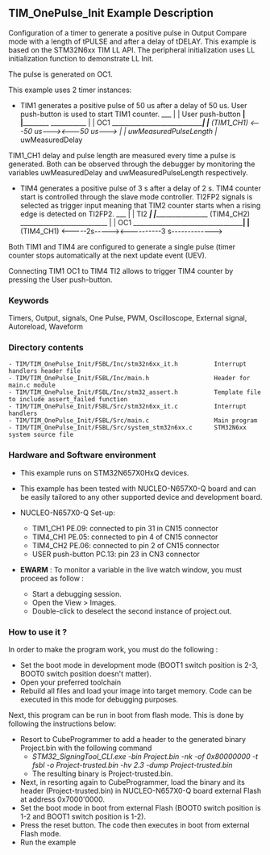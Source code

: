 ## <b>TIM_OnePulse_Init Example Description</b>

Configuration of a timer to generate a positive pulse in
Output Compare mode with a length of tPULSE and after a delay of tDELAY. This example
is based on the STM32N6xx TIM LL API. The peripheral initialization uses
LL initialization function to demonstrate LL Init.

The pulse is generated on OC1.

This example uses 2 timer instances:

  - TIM1 generates a positive pulse of 50 us after a delay of 50 us. User push-button
    is used to start TIM1 counter.
                                              ___
                                             |   |
    User push-button ________________________|   |________________________________
                                                            ___________
                                                           |           |
    OC1              ______________________________________|           |________
    (TIM1_CH1)                                <---50 us---><---50 us--->
                                                |            |_ uwMeasuredPulseLength
                                                |_ uwMeasuredDelay

  TIM1_CH1 delay and pulse length are measured every time a pulse is generated.
  Both can be observed through the debugger by monitoring the variables uwMeasuredDelay and
  uwMeasuredPulseLength respectively.

  - TIM4 generates a positive pulse of 3 s after a delay of 2 s. TIM4 counter start
    is controlled through the slave mode controller. TI2FP2 signals is selected as
    trigger input meaning that TIM2 counter starts when a rising edge is detected on
    TI2FP2.
                                  ___
                                 |   |
    TI2 _________________________|   |_________________________________________
    (TIM4_CH2)
                                               ___________________________
                                              |                           |
    OC1 ______________________________________|                           |____
    (TIM4_CH1)                   <-----2s-----><----------3 s------------->



Both TIM1 and TIM4 are configured to generate a single pulse (timer counter
stops automatically at the next update event (UEV).

Connecting TIM1 OC1 to TIM4 TI2 allows to trigger TIM4 counter by pressing
the User push-button.

### <b>Keywords</b>

Timers, Output, signals, One Pulse, PWM, Oscilloscope, External signal, Autoreload, Waveform

### <b>Directory contents</b>

    - TIM/TIM_OnePulse_Init/FSBL/Inc/stm32n6xx_it.h          Interrupt handlers header file
    - TIM/TIM_OnePulse_Init/FSBL/Inc/main.h                  Header for main.c module
    - TIM/TIM_OnePulse_Init/FSBL/Inc/stm32_assert.h          Template file to include assert_failed function
    - TIM/TIM_OnePulse_Init/FSBL/Src/stm32n6xx_it.c          Interrupt handlers
    - TIM/TIM_OnePulse_Init/FSBL/Src/main.c                  Main program
    - TIM/TIM_OnePulse_Init/FSBL/Src/system_stm32n6xx.c      STM32N6xx system source file

### <b>Hardware and Software environment</b>

  - This example runs on STM32N657X0HxQ devices.

  - This example has been tested with NUCLEO-N657X0-Q board and can be
    easily tailored to any other supported device and development board.

  - NUCLEO-N657X0-Q Set-up:
      - TIM1_CH1  PE.09: connected to pin 31 in CN15 connector
      - TIM4_CH1  PE.05: connected to pin 4 of CN15 connector
      - TIM4_CH2  PE.06: connected to pin 2 of CN15 connector
	  - USER push-button PC.13: pin 23 in CN3 connector

  - **EWARM** : To monitor a variable in the live watch window, you must proceed as follow :
    - Start a debugging session.
    - Open the View > Images.
    - Double-click to deselect the second instance of project.out. 

### <b>How to use it ?</b>

In order to make the program work, you must do the following :

 - Set the boot mode in development mode (BOOT1 switch position is 2-3, BOOT0 switch position doesn't matter).
 - Open your preferred toolchain
 - Rebuild all files and load your image into target memory. Code can be executed in this mode for debugging purposes.

Next, this program can be run in boot from flash mode. This is done by following the instructions below:

 - Resort to CubeProgrammer to add a header to the generated binary Project.bin with the following command
   - *STM32_SigningTool_CLI.exe -bin Project.bin -nk -of 0x80000000 -t fsbl -o Project-trusted.bin -hv 2.3 -dump Project-trusted.bin*
   - The resulting binary is Project-trusted.bin.
 - Next, in resorting again to CubeProgrammer, load the binary and its header (Project-trusted.bin) in NUCLEO-N657X0-Q board external Flash at address 0x7000'0000.
 - Set the boot mode in boot from external Flash (BOOT0 switch position is 1-2 and BOOT1 switch position is 1-2).
 - Press the reset button. The code then executes in boot from external Flash mode.
 - Run the example

